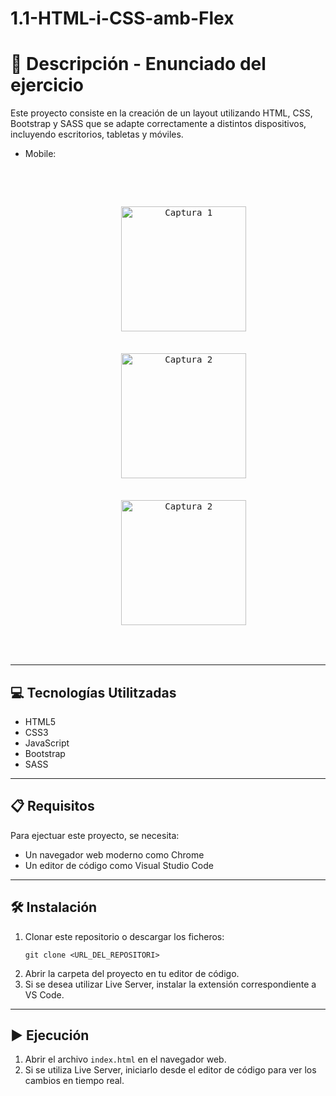 # 1.1-HTML-i-CSS-amb-Flex

# 📄 Descripción - Enunciado del ejercicio

Este proyecto consiste en la creación de un layout utilizando HTML, CSS, Bootstrap y SASS que se adapte correctamente a distintos dispositivos, incluyendo escritorios, tabletas y móviles.

- Mobile:

<pre> <p align="center">
   <span>
      <img src="https://github.com/alexgesti/1.1-html-i-css-amb-flex/blob/bootstrap-and-sass/Screenshots/Phone_1.PNG" width="200" alt="Captura 1" />
   </span>
   <span>
      <img src="https://github.com/alexgesti/1.1-html-i-css-amb-flex/blob/bootstrap-and-sass/Screenshots/Phone_2.PNG" width="200" alt="Captura 2" />
   </span>
   <span>
      <img src="https://github.com/alexgesti/1.1-html-i-css-amb-flex/blob/bootstrap-and-sass/Screenshots/Phone_3.PNG" width="200" alt="Captura 2" />
   </span>
</p> </pre>

---

## 💻 Tecnologías Utilitzadas

- HTML5
- CSS3
- JavaScript
- Bootstrap
- SASS

---

## 📋 Requisitos

Para ejectuar este proyecto, se necesita:

- Un navegador web moderno como Chrome
- Un editor de código como Visual Studio Code

---

## 🛠️ Instalación

1. Clonar este repositorio o descargar los ficheros:
   ```
   git clone <URL_DEL_REPOSITORI>
   ```
2. Abrir la carpeta del proyecto en tu editor de código.
3. Si se desea utilizar Live Server, instalar la extensión correspondiente a VS Code.

---

## ▶️ Ejecución

1. Abrir el archivo `index.html` en el navegador web.
2. Si se utiliza Live Server, iniciarlo desde el editor de código para ver los cambios en tiempo real.
